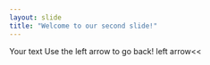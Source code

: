 ```yaml
---
layout: slide
title: "Welcome to our second slide!"
---
```

Your text
Use the left arrow to go back!
left arrow<<
